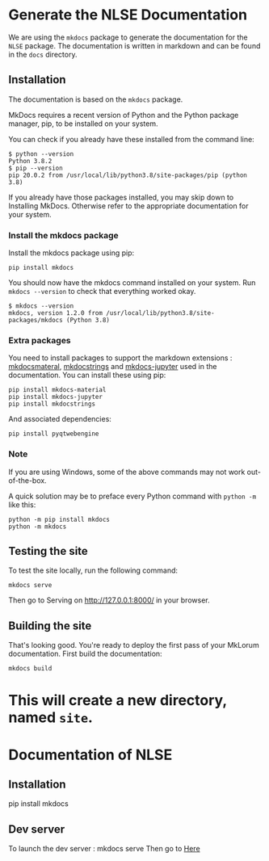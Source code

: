 # Generate the NLSE Documentation

We are using the `mkdocs` package to generate the documentation for the `NLSE` package. The documentation is written in markdown and can be found in the `docs` directory.

## Installation

The documentation is based on the `mkdocs` package.

MkDocs requires a recent version of Python and the Python package manager, pip, to be installed on your system.

You can check if you already have these installed from the command line:

```
$ python --version
Python 3.8.2
$ pip --version
pip 20.0.2 from /usr/local/lib/python3.8/site-packages/pip (python 3.8)
```

If you already have those packages installed, you may skip down to Installing MkDocs. Otherwise refer to the appropriate documentation for your system.

### Install the mkdocs package

Install the mkdocs package using pip:

```
pip install mkdocs
```

You should now have the mkdocs command installed on your system. Run `mkdocs
--version` to check that everything worked okay.

```
$ mkdocs --version
mkdocs, version 1.2.0 from /usr/local/lib/python3.8/site-packages/mkdocs (Python 3.8)
```

### Extra packages

You need to install packages to support the markdown extensions : [mkdocsmateral](https://github.com/squidfunk/mkdocs-material), [mkdocstrings](https://pypi.org/project/mkdocstrings/) and [mkdocs-jupyter](https://github.com/danielfrg/mkdocs-jupyter) used in the documentation. You can install these using pip:

```
pip install mkdocs-material
pip install mkdocs-jupyter
pip install mkdocstrings
```

And associated dependencies:

```
pip install pyqtwebengine
```

### Note

If you are using Windows, some of the above commands may not work out-of-the-box.

A quick solution may be to preface every Python command with `python -m` like this:

```
python -m pip install mkdocs
python -m mkdocs
```

## Testing the site

To test the site locally, run the following command:

```
mkdocs serve
```

Then go to Serving on http://127.0.0.1:8000/ in your browser.

## Building the site

That's looking good. You're ready to deploy the first pass of your MkLorum documentation. First build the documentation:

```
mkdocs build
```

# This will create a new directory, named `site`.

# Documentation of NLSE

## Installation

pip install mkdocs

## Dev server

To launch the dev server : mkdocs serve
Then go to [Here](http://127.0.0.1:8000/)
